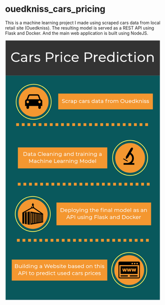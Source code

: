 # ouedkniss_cars_pricing
This is a machine learning project I made using scraped cars data from local retail site (Ouedkniss).
The resulting model is served as a REST API using Flask and Docker. And the main web application is built using NodeJS.

![Presentation](/presentation.jpg)
